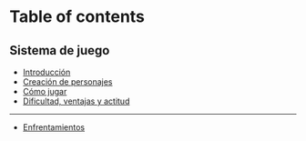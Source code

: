 # Table of contents

## Sistema de juego

* [Introducción](README.md)
* [Creación de personajes](<README (1).md>)
* [Cómo jugar](como-jugar/como-jugar.md)
* [Dificultad, ventajas y actitud](como-jugar/dificultad-ventajas-y-actitud.md)

***

* [Enfrentamientos](enfrentamientos.md)
